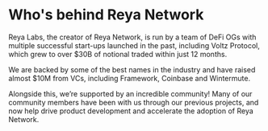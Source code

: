 # Who's behind Reya Network

Reya Labs, the creator of Reya Network, is run by a team of DeFi OGs with multiple successful start-ups launched in the past, including Voltz Protocol, which grew to over $30B of notional traded within just 12 months.

We are backed by some of the best names in the industry and have raised almost $10M from VCs, including Framework, Coinbase and Wintermute.

Alongside this, we’re supported by an incredible community! Many of our community members have been with us through our previous projects, and now help drive product development and accelerate the adoption of Reya Network.

<figure><img src="https://lh7-us.googleusercontent.com/zdVeiQXUByvipWGF9WCXJUXx2jhkR9mVaR1wD19C5m6IK22DQtIrARwewDZcfT-G8zYQ_QcYzBy_yZk7qKNDzoKrMvpIJ_c69gAkA8elL8k0MfGQQLxktf_LFp8BOGAmJByKa_EOMf8JqWQ-p-X0QWE" alt=""><figcaption></figcaption></figure>

